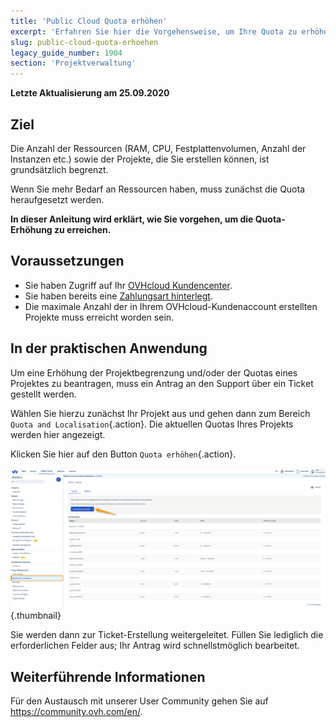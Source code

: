```yaml
---
title: 'Public Cloud Quota erhöhen'
excerpt: 'Erfahren Sie hier die Vorgehensweise, um Ihre Quota zu erhöhen'
slug: public-cloud-quota-erhoehen
legacy_guide_number: 1904
section: 'Projektverwaltung'
---
```


**Letzte Aktualisierung am 25.09.2020**

## Ziel

Die Anzahl der Ressourcen (RAM, CPU, Festplattenvolumen, Anzahl der Instanzen etc.) sowie der Projekte, die Sie erstellen können, ist grundsätzlich begrenzt. 

Wenn Sie mehr Bedarf an Ressourcen haben, muss zunächst die Quota heraufgesetzt werden. 

**In dieser Anleitung wird erklärt, wie Sie vorgehen, um die Quota-Erhöhung zu erreichen.**


## Voraussetzungen

- Sie haben Zugriff auf Ihr [OVHcloud Kundencenter](https://www.ovh.com/auth/?action=gotomanager).
- Sie haben bereits eine [Zahlungsart hinterlegt](../../zahlungsarten-verwalten/).
- Die maximale Anzahl der in Ihrem OVHcloud-Kundenaccount erstellten Projekte muss erreicht worden sein.

## In der praktischen Anwendung

Um eine Erhöhung der Projektbegrenzung und/oder der Quotas eines Projektes zu beantragen, muss ein Antrag an den Support über ein Ticket gestellt werden.

Wählen Sie hierzu zunächst Ihr Projekt aus und gehen dann zum Bereich `Quota and Localisation`{.action}. Die aktuellen Quotas Ihres Projekts werden hier angezeigt.

Klicken Sie hier auf den Button `Quota erhöhen`{.action}.

![raise-pci-quota](images/raisepciquota1.png){.thumbnail}

Sie werden dann zur Ticket-Erstellung weitergeleitet. Füllen Sie lediglich die erforderlichen Felder aus; Ihr Antrag wird schnellstmöglich bearbeitet.

## Weiterführende Informationen

Für den Austausch mit unserer User Community gehen Sie auf <https://community.ovh.com/en/>.
